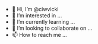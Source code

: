 - 👋 Hi, I’m @ciwvicki
- 👀 I’m interested in ...
- 🌱 I’m currently learning ...
- 💞️ I’m looking to collaborate on ...
- 📫 How to reach me ...

<!---
ciwvicki/ciwvicki is a ✨ special ✨ repository because its `README.md` (this file) appears on your GitHub profile.
You can click the Preview link to take a look at your changes.
--->
